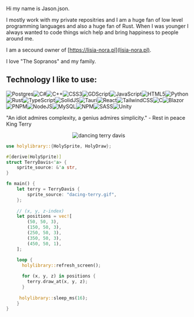 Hi my name is Jason.json.

I mostly work with my private repositries and I am a huge fan of low level programming languages and also a huge fan of Rust. When I was younger I always wanted to code things wich help and bring happiness to people around me. 

I am a secound owner of [https://lisia-nora.pl](lisia-nora.pl). 

I love "The Sopranos" and my family.

## Technology I like to use:
![Postgres](https://img.shields.io/badge/postgres-%23316192.svg?style=for-the-badge&logo=postgresql&logoColor=white)![C#](https://img.shields.io/badge/c%23-%23239120.svg?style=for-the-badge&logo=csharp&logoColor=white)![C++](https://img.shields.io/badge/c++-%2300599C.svg?style=for-the-badge&logo=c%2B%2B&logoColor=white)![CSS3](https://img.shields.io/badge/css3-%231572B6.svg?style=for-the-badge&logo=css3&logoColor=white)![GDScript](https://img.shields.io/badge/GDScript-%2374267B.svg?style=for-the-badge&logo=godotengine&logoColor=white)![JavaScript](https://img.shields.io/badge/javascript-%23323330.svg?style=for-the-badge&logo=javascript&logoColor=%23F7DF1E)![HTML5](https://img.shields.io/badge/html5-%23E34F26.svg?style=for-the-badge&logo=html5&logoColor=white)![Python](https://img.shields.io/badge/python-3670A0?style=for-the-badge&logo=python&logoColor=ffdd54)![Rust](https://img.shields.io/badge/rust-%23000000.svg?style=for-the-badge&logo=rust&logoColor=white)![TypeScript](https://img.shields.io/badge/typescript-%23007ACC.svg?style=for-the-badge&logo=typescript&logoColor=white)![SolidJS](https://img.shields.io/badge/SolidJS-2c4f7c?style=for-the-badge&logo=solid&logoColor=c8c9cb)![Tauri](https://img.shields.io/badge/tauri-%2324C8DB.svg?style=for-the-badge&logo=tauri&logoColor=%23FFFFFF)![React](https://img.shields.io/badge/react-%2320232a.svg?style=for-the-badge&logo=react&logoColor=%2361DAFB)![TailwindCSS](https://img.shields.io/badge/tailwindcss-%2338B2AC.svg?style=for-the-badge&logo=tailwind-css&logoColor=white)![C](https://img.shields.io/badge/c-%2300599C.svg?style=for-the-badge&logo=c&logoColor=white)![Blazor](https://img.shields.io/badge/blazor-%235C2D91.svg?style=for-the-badge&logo=blazor&logoColor=white)![PNPM](https://img.shields.io/badge/pnpm-%234a4a4a.svg?style=for-the-badge&logo=pnpm&logoColor=f69220)![NodeJS](https://img.shields.io/badge/node.js-6DA55F?style=for-the-badge&logo=node.js&logoColor=white)![MySQL](https://img.shields.io/badge/mysql-4479A1.svg?style=for-the-badge&logo=mysql&logoColor=white)![NPM](https://img.shields.io/badge/NPM-%23CB3837.svg?style=for-the-badge&logo=npm&logoColor=white)![SASS](https://img.shields.io/badge/SASS-hotpink.svg?style=for-the-badge&logo=SASS&logoColor=white)![Unity](https://img.shields.io/badge/unity-%23000000.svg?style=for-the-badge&logo=unity&logoColor=white)


"An idiot admires complexity, a genius admires simplicity." - Rest in peace King Terry

<div align="center">
 <img src="https://github.com/user-attachments/assets/9df7b607-5ddc-41fe-bc01-d2875cd97c57" alt="dancing terry davis"/>
</div>

```rs
use holylibrary::{HolySprite, HolyDraw};

#[derive(HolySprite)]
struct TerryDavis<'a> {
    sprite_source: &'a str,
}

fn main() {
    let terry = TerryDavis {
        sprite_source: "dacing-terry.gif",
    };
    
    // (x, y, z-index)
    let positions = vec![
        (50, 50, 3),
        (150, 50, 3),
        (250, 50, 3),
        (350, 50, 3),
        (450, 50, 1),
    ];
    
    loop {
      holylibrary::refresh_screen();

      for (x, y, z) in positions {
        terry.draw_at(x, y, z);
      }
 
     holylibrary::sleep_ms(16);
    }
}
```
